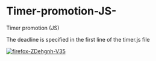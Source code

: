# Timer-promotion-JS-
Timer promotion (JS)

The deadline is specified in the first line of the timer.js file

<a href="https://ibb.co/FwJrHPg"><img src="https://i.ibb.co/yy5943W/firefox-ZDehgnh-V35.png" alt="firefox-ZDehgnh-V35" border="0"></a>
